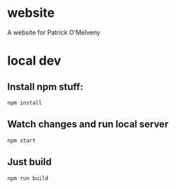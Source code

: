 # website
A website for Patrick O'Melveny

# local dev

## Install npm stuff:
`npm install`

## Watch changes and run local server
`npm start`

## Just build
`npm run build`